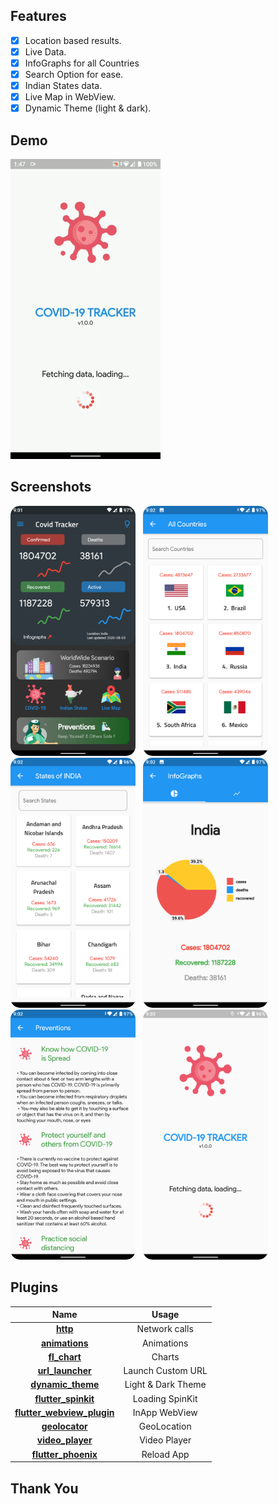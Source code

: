 
## Features

- [x] Location based results.
- [x] Live Data.
- [x] InfoGraphs for all Countries
- [x] Search Option for ease.
- [x] Indian States data.
- [x] Live Map in WebView.
- [x] Dynamic Theme (light & dark).

## Demo

![demo-app](https://github.com/adityanjr/covid19-tracker/blob/master/assets/screenshot/demo.gif)

## Screenshots

<p>
<img src="https://github.com/adityanjr/covid19-tracker/blob/master/assets/screenshot/1.png" width="200" style="border-radius: 15px">
&nbsp;
<img src="https://github.com/adityanjr/covid19-tracker/blob/master/assets/screenshot/2.png" width="200" style="border-radius: 15px">
&nbsp;
<img src="https://github.com/adityanjr/covid19-tracker/blob/master/assets/screenshot/3.png" width="200" style="border-radius: 15px">
&nbsp;
<img src="https://github.com/adityanjr/covid19-tracker/blob/master/assets/screenshot/4.png" width="200" style="border-radius: 15px">
&nbsp;
<img src="https://github.com/adityanjr/covid19-tracker/blob/master/assets/screenshot/5.png" width="200" style="border-radius: 15px">
&nbsp;
<img src="https://github.com/adityanjr/covid19-tracker/blob/master/assets/screenshot/6.png" width="200" style="border-radius: 15px">
</p>

## Plugins

|                                     Name                                      |       Usage        |
| :---------------------------------------------------------------------------: | :----------------: |
|                   [**http**](https://pub.dev/packages/http)                   |   Network calls    |
|             [**animations**](https://pub.dev/packages/animations)             |     Animations     |
|               [**fl_chart**](https://pub.dev/packages/fl_chart)               |       Charts       |
|           [**url_launcher**](https://pub.dev/packages/url_launcher)           | Launch Custom URL  |
|          [**dynamic_theme**](https://pub.dev/packages/dynamic_theme)          | Light & Dark Theme |
|        [**flutter_spinkit**](https://pub.dev/packages/flutter_spinkit)        |  Loading SpinKit   |
| [**flutter_webview_plugin**](https://pub.dev/packages/flutter_webview_plugin) |   InApp WebView    |
|             [**geolocator**](https://pub.dev/packages/geolocator)             |    GeoLocation     |
|           [**video_player**](https://pub.dev/packages/video_player)           |    Video Player    |
|        [**flutter_phoenix**](https://pub.dev/packages/flutter_phoenix)        |     Reload App     |

## Thank You
